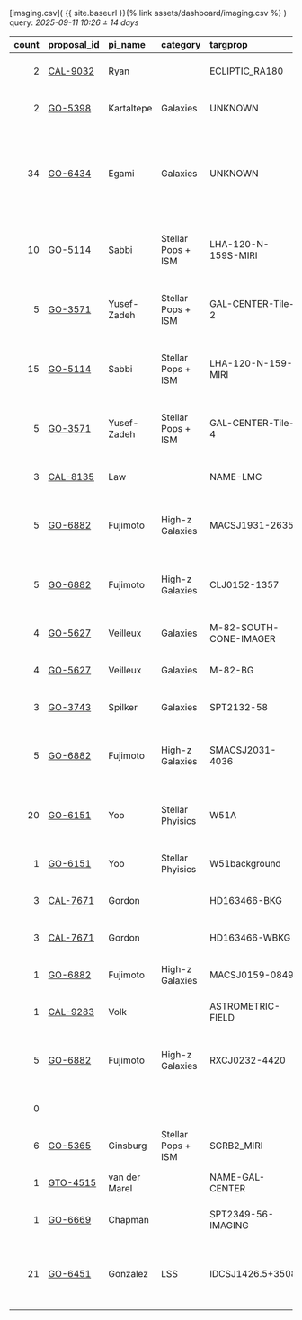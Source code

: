 
[imaging.csv]( {{ site.baseurl }}{% link assets/dashboard/imaging.csv %} ) query: *2025-09-11 10:26 ± 14 days*

|   count | proposal_id                                                              | pi_name       | category           | targprop               | coords                                                                                               | exp_type           | bandpass                                            | observed         | release              |
|--------:|:-------------------------------------------------------------------------|:--------------|:-------------------|:-----------------------|:-----------------------------------------------------------------------------------------------------|:-------------------|:----------------------------------------------------|:-----------------|:---------------------|
|       2 | [CAL-9032](https://www.stsci.edu/jwst-program-info/visits/?program=9032) | Ryan          |                    | ECLIPTIC_RA180         | [j185928m4353](https://www.legacysurvey.org/viewer?ra=284.87254&dec=-43.88920&layer=ls-dr10&zoom=13) | NRC_WFSS           | F277W-GRISMR                                        | 2025-08-28 19:52 | 2025-08-29 00:50     |
|       2 | [GO-5398](https://www.stsci.edu/jwst-program-info/visits/?program=5398)  | Kartaltepe    | Galaxies           | UNKNOWN                | [j095904p0144](https://www.legacysurvey.org/viewer?ra=149.76302&dec=1.73685&layer=ls-dr10&zoom=13)   | NRC_WFSS           | F322W2-GRISMR                                       | 2025-04-14 03:51 | 2025-08-30 17:42     |
|      34 | [GO-6434](https://www.stsci.edu/jwst-program-info/visits/?program=6434)  | Egami         | Galaxies           | UNKNOWN                | [j093056p0151](https://www.legacysurvey.org/viewer?ra=142.73024&dec=1.85593&layer=ls-dr10&zoom=13)   | NRC_WFSS           | F356W-GRISMC F356W-GRISMR F444W-GRISMC F444W-GRISMR | 2025-05-25 06:09 | 2025-08-31 02:35     |
|      10 | [GO-5114](https://www.stsci.edu/jwst-program-info/visits/?program=5114)  | Sabbi         | Stellar Pops + ISM | LHA-120-N-159S-MIRI    | [j054004m6951](https://www.legacysurvey.org/viewer?ra=85.01958&dec=-69.84183&layer=ls-dr10&zoom=13)  | MIR_IMAGE          | F1000W F1280W F1500W F2100W F770W                   | 2024-08-31 03:14 | 2025-08-31 05:07     |
|       5 | [GO-3571](https://www.stsci.edu/jwst-program-info/visits/?program=3571)  | Yusef-Zadeh   | Stellar Pops + ISM | GAL-CENTER-Tile-2      | [j174536m2900](https://www.legacysurvey.org/viewer?ra=266.40002&dec=-29.00677&layer=ls-dr10&zoom=13) | MIR_IMAGE          | F1000W F1280W F1500W F560W F770W                    | 2024-08-31 11:00 | 2025-08-31 14:50     |
|      15 | [GO-5114](https://www.stsci.edu/jwst-program-info/visits/?program=5114)  | Sabbi         | Stellar Pops + ISM | LHA-120-N-159-MIRI     | [j053944m6946](https://www.legacysurvey.org/viewer?ra=84.93737&dec=-69.76628&layer=ls-dr10&zoom=13)  | MIR_IMAGE          | F1000W F1280W F1500W F2100W F770W                   | 2024-08-31 07:53 | 2025-08-31 19:02     |
|       5 | [GO-3571](https://www.stsci.edu/jwst-program-info/visits/?program=3571)  | Yusef-Zadeh   | Stellar Pops + ISM | GAL-CENTER-Tile-4      | [j174544m2902](https://www.legacysurvey.org/viewer?ra=266.43166&dec=-29.02798&layer=ls-dr10&zoom=13) | MIR_IMAGE          | F1000W F1280W F1500W F560W F770W                    | 2024-09-01 12:33 | 2025-09-01 13:28     |
|       3 | [CAL-8135](https://www.stsci.edu/jwst-program-info/visits/?program=8135) | Law           |                    | NAME-LMC               | [j052336m6945](https://www.legacysurvey.org/viewer?ra=80.89418&dec=-69.75611&layer=ls-dr10&zoom=13)  | MIR_IMAGE          | F1000W F2100W F2550W                                | 2025-09-01 05:03 | 2025-09-01 14:38     |
|       5 | [GO-6882](https://www.stsci.edu/jwst-program-info/visits/?program=6882)  | Fujimoto      | High-z Galaxies    | MACSJ1931-2635         | [j193148m2635](https://www.legacysurvey.org/viewer?ra=292.95708&dec=-26.57611&layer=ls-dr10&zoom=13) | NIS_IMAGE          | F115W F150W F200W F277W F356W                       | 2025-09-01 03:24 | 2025-09-02 08:11     |
|       5 | [GO-6882](https://www.stsci.edu/jwst-program-info/visits/?program=6882)  | Fujimoto      | High-z Galaxies    | CLJ0152-1357           | [j015244m1358](https://www.legacysurvey.org/viewer?ra=28.17875&dec=-13.95861&layer=ls-dr10&zoom=13)  | NIS_IMAGE          | F115W F150W F200W F277W F356W                       | 2025-09-02 23:19 | 2025-09-03 06:19     |
|       4 | [GO-5627](https://www.stsci.edu/jwst-program-info/visits/?program=5627)  | Veilleux      | Galaxies           | M-82-SOUTH-CONE-IMAGER | [j095552p6940](https://www.legacysurvey.org/viewer?ra=148.96969&dec=69.66688&layer=ls-dr10&zoom=13)  | MIR_IMAGE          | F1500W F1800W                                       | 2025-03-03 03:27 | 2025-09-03 22:14     |
|       4 | [GO-5627](https://www.stsci.edu/jwst-program-info/visits/?program=5627)  | Veilleux      | Galaxies           | M-82-BG                | [j095336p6942](https://www.legacysurvey.org/viewer?ra=148.40000&dec=69.69289&layer=ls-dr10&zoom=13)  | MIR_IMAGE          | F1500W F1800W                                       | 2025-03-03 05:20 | 2025-09-03 22:17     |
|       3 | [GO-3743](https://www.stsci.edu/jwst-program-info/visits/?program=3743)  | Spilker       | Galaxies           | SPT2132-58             | [j213244m5803](https://www.legacysurvey.org/viewer?ra=323.18009&dec=-58.04614&layer=ls-dr10&zoom=13) | MIR_IMAGE          | F1000W F560W F770W                                  | 2024-09-05 16:08 | 2025-09-05 19:43     |
|       5 | [GO-6882](https://www.stsci.edu/jwst-program-info/visits/?program=6882)  | Fujimoto      | High-z Galaxies    | SMACSJ2031-4036        | [j203152m4038](https://www.legacysurvey.org/viewer?ra=307.97196&dec=-40.62521&layer=ls-dr10&zoom=13) | NIS_IMAGE          | F115W F150W F200W F277W F356W                       | 2025-09-06 22:04 | 2025-09-07 20:15     |
|      20 | [GO-6151](https://www.stsci.edu/jwst-program-info/visits/?program=6151)  | Yoo           | Stellar Phyisics   | W51A                   | [j192344p1431](https://www.legacysurvey.org/viewer?ra=290.92555&dec=14.51306&layer=ls-dr10&zoom=13)  | MIR_IMAGE          | F1000W F1280W F2100W F560W F770W                    | 2024-09-08 12:47 | 2025-09-08 19:19     |
|       1 | [GO-6151](https://www.stsci.edu/jwst-program-info/visits/?program=6151)  | Yoo           | Stellar Phyisics   | W51background          | [j192356p1430](https://www.legacysurvey.org/viewer?ra=290.97914&dec=14.49170&layer=ls-dr10&zoom=13)  | MIR_IMAGE          | F2100W                                              | 2024-09-08 13:26 | 2025-09-08 19:32     |
|       3 | [CAL-7671](https://www.stsci.edu/jwst-program-info/visits/?program=7671) | Gordon        |                    | HD163466-BKG           | [j175324p6025](https://www.legacysurvey.org/viewer?ra=268.35570&dec=60.41334&layer=ls-dr10&zoom=13)  | MIR_IMAGE          | F770W                                               | 2025-09-07 14:33 | 2025-09-08 20:30     |
|       3 | [CAL-7671](https://www.stsci.edu/jwst-program-info/visits/?program=7671) | Gordon        |                    | HD163466-WBKG          | [j175224p6024](https://www.legacysurvey.org/viewer?ra=268.10570&dec=60.39668&layer=ls-dr10&zoom=13)  | MIR_IMAGE          | F770W                                               | 2025-09-07 15:33 | 2025-09-08 20:36     |
|       1 | [GO-6882](https://www.stsci.edu/jwst-program-info/visits/?program=6882)  | Fujimoto      | High-z Galaxies    | MACSJ0159-0849         | [j015948m0850](https://www.legacysurvey.org/viewer?ra=29.95583&dec=-8.83333&layer=ls-dr10&zoom=13)   | NIS_IMAGE          | F115W                                               | 2025-09-03 11:20 | 2025-09-09 16:29     |
|       1 | [CAL-9283](https://www.stsci.edu/jwst-program-info/visits/?program=9283) | Volk          |                    | ASTROMETRIC-FIELD      | [j052156m6930](https://www.legacysurvey.org/viewer?ra=80.48542&dec=-69.49836&layer=ls-dr10&zoom=13)  | NIS_IMAGE          | F200W                                               | 2025-09-09 12:51 | 2025-09-10 02:31     |
|       5 | [GO-6882](https://www.stsci.edu/jwst-program-info/visits/?program=6882)  | Fujimoto      | High-z Galaxies    | RXCJ0232-4420          | [j023220m4421](https://www.legacysurvey.org/viewer?ra=38.07542&dec=-44.34581&layer=ls-dr10&zoom=13)  | NIS_IMAGE          | F115W F150W F200W F277W F356W                       | 2025-09-10 09:31 | 2025-09-11 09:11     |
|       0 |                                                                          |               |                    |                        |                                                                                                      |                    |                                                     | **Query**        | **2025-09-11 10:26** |
|       6 | [GO-5365](https://www.stsci.edu/jwst-program-info/visits/?program=5365)  | Ginsburg      | Stellar Pops + ISM | SGRB2_MIRI             | [j174720m2824](https://www.legacysurvey.org/viewer?ra=266.83323&dec=-28.39742&layer=ls-dr10&zoom=13) | MIR_IMAGE          | F1280W F2550W F770W                                 | 2024-09-15 10:33 | 2025-09-15 20:15     |
|       1 | [GTO-4515](https://www.stsci.edu/jwst-program-info/visits/?program=4515) | van der Marel |                    | NAME-GAL-CENTER        | [j174540m2900](https://www.legacysurvey.org/viewer?ra=266.41683&dec=-29.00778&layer=ls-dr10&zoom=13) | NIS_IMAGE          | F140M                                               | 2024-09-17 22:25 | 2025-09-18 12:49     |
|       1 | [GO-6669](https://www.stsci.edu/jwst-program-info/visits/?program=6669)  | Chapman       |                    | SPT2349-56-IMAGING     | [j234944m5638](https://www.legacysurvey.org/viewer?ra=357.42850&dec=-56.64050&layer=ls-dr10&zoom=13) | MIR_IMAGE          | F1800W                                              | 2024-09-18 07:03 | 2025-09-18 18:50     |
|      21 | [GO-6451](https://www.stsci.edu/jwst-program-info/visits/?program=6451)  | Gonzalez      | LSS                | IDCSJ1426.5+3508       | [j142632p3508](https://www.legacysurvey.org/viewer?ra=216.63729&dec=35.13987&layer=ls-dr10&zoom=13)  | NIS_IMAGE NIS_WFSS | F200W F444WP GR150C-F200W GR150R-F200W              | 2025-03-23 16:46 | 2025-09-23 23:31     |